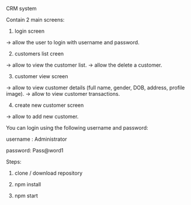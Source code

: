 CRM system 

Contain 2 main screens:
1. login screen

-> allow the user to login with username and password.

2. customers list creen 

-> allow to view the customer list.
-> allow the delete a customer.

3. customer view screen 

-> allow to view customer details (full name, gender, DOB, address, profile image).
-> allow to view customer transactions.

4. create new customer screen 

-> allow to add new customer.     



You can login using the following username and password:

username : Administrator

password: Pass@word1


Steps:

1. clone / download repository

2. npm install

3. npm start
                        
